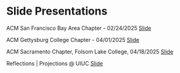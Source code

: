 # Slide Presentations
ACM San Francisco Bay Area Chapter - 02/24/2025 [Slide](https://docs.google.com/presentation/d/10UHDySnzqd-6b4eF0PlNml4jf5JKJU0cTVbxzJPVLyc/edit?usp=sharing)

ACM Gettysburg College Chapter - 04/01/2025 [Slide](https://docs.google.com/presentation/d/1-57ftDqzvO51K4Aq4zgg7UQWc_I0KS-Wy7FBDHPLfXI/edit?usp=drive_link)

ACM Sacramento Chapter, Folsom Lake College, 04/18/2025 [Slide](https://docs.google.com/presentation/d/1hxxhMpoRE9rFgcFApEL8uUzA9o_9OpA2m4UfNwh8e5o/edit?usp=sharing)

Reflections | Projections @ UIUC [Slide](https://docs.google.com/presentation/d/1lfV8IBfYVoPt7gtcjngxj2DpcucSPJCCXqs7x2_C4O8/edit?usp=sharing) 
